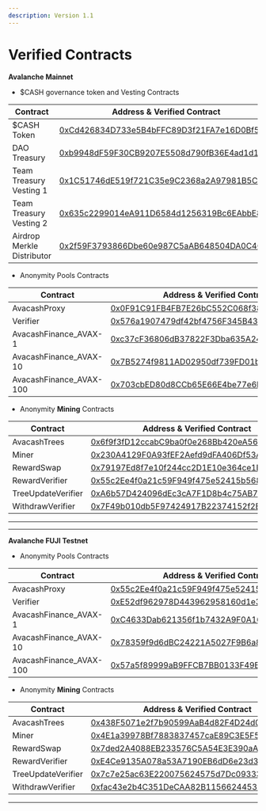 ```yaml
---
description: Version 1.1
---
```


# Verified Contracts

**Avalanche Mainnet**

* $CASH governance token and Vesting Contracts

| Contract                   | Address & Verified Contract                                                                                                |
| -------------------------- | -------------------------------------------------------------------------------------------------------------------------- |
| $CASH Token                | [0xCd426834D733e5B4bFFC89D3f21FA7e16D0Bf583](https://snowtrace.io/address/0xCd426834D733e5B4bFFC89D3f21FA7e16D0Bf583#code) |
| DAO Treasury               | [0xb9948dF59F30CB9207E5508d790fB36E4ad1d19B](https://snowtrace.io/address/0xb9948dF59F30CB9207E5508d790fB36E4ad1d19B#code)                                                                                 |
| Team Treasury Vesting 1    | [0x1C51746dE519f721C35e9C2368a2A97981B5C841](https://snowtrace.io/address/0x1C51746dE519f721C35e9C2368a2A97981B5C841#code)                                                                                 |
| Team Treasury Vesting 2    | [0x635c2299014eA911D6584d1256319Bc6EAbbE815](https://snowtrace.io/address/0x635c2299014eA911D6584d1256319Bc6EAbbE815#code)                                                                                 |
| Airdrop Merkle Distributor | [0x2f59F3793866Dbe60e987C5aAB648504DA0C4C53](https://snowtrace.io/address/0x2f59F3793866Dbe60e987C5aAB648504DA0C4C53#code)                                                                                 |

* Anonymity Pools Contracts

| Contract                 | Address & Verified Contract                |
| ------------------------ | ------------------------------------------ |
| AvacashProxy             | [0x0F91C91FB4FB7E26bC552C068f3889866d08073B](https://snowtrace.io/address/0x0F91C91FB4FB7E26bC552C068f3889866d08073B#code) |
| Verifier                 | [0x576a1907479df42bf4756F345B43e810a7947dd3](https://snowtrace.io/address/0x576a1907479df42bf4756F345B43e810a7947dd3#code) |
| AvacashFinance\_AVAX-1   | [0xc37cF36806dB37822F3Dba635A2446D96e2DCd69](https://snowtrace.io/address/0xc37cF36806dB37822F3Dba635A2446D96e2DCd69#code) |
| AvacashFinance\_AVAX-10  | [0x7B5274f9811AD02950df739FD01b5F8B264ebDCc](https://snowtrace.io/address/0x7B5274f9811AD02950df739FD01b5F8B264ebDCc#code) |
| AvacashFinance\_AVAX-100 | [0x703cbED80d8CCb65E66E4be77e6b1Df32DF73135](https://snowtrace.io/address/0x703cbED80d8CCb65E66E4be77e6b1Df32DF73135#code) |

* Anonymity **Mining** Contracts

| Contract           | Address & Verified Contract                |
| ------------------ | ------------------------------------------ |
| AvacashTrees       | [0x6f9f3fD12ccabC9ba0f0e268Bb420eA56c6a1C2D](https://snowtrace.io/address/0x6f9f3fD12ccabC9ba0f0e268Bb420eA56c6a1C2D#code) |
| Miner              | [0x230A4129F0A93fEF2Aefd9dFA406Df53A3099a0A](https://snowtrace.io/address/0x230A4129F0A93fEF2Aefd9dFA406Df53A3099a0A#code) |
| RewardSwap         | [0x79197Ed8f7e10f244cc2D1E10e364ce1Bc2A369F](https://snowtrace.io/address/0x79197Ed8f7e10f244cc2D1E10e364ce1Bc2A369F#code) |
| RewardVerifier     | [0x55c2Ee4f0a21c59F949f475e52415b5684280CB1](https://snowtrace.io/address/0x55c2Ee4f0a21c59F949f475e52415b5684280CB1#code) |
| TreeUpdateVerifier | [0xA6b57D424096dEc3cA7F1D8b4c75AB7c8984696d](https://snowtrace.io/address/0xA6b57D424096dEc3cA7F1D8b4c75AB7c8984696d#code) |
| WithdrawVerifier   | [0x7F49b010db5F97424917B22374152f2Ec8C60c82](https://snowtrace.io/address/0x7F49b010db5F97424917B22374152f2Ec8C60c82#code) |

___
___

**Avalanche FUJI Testnet**
* Anonymity Pools Contracts

| Contract                 | Address & Verified Contract                |
| ------------------------ | ------------------------------------------ |
| AvacashProxy             | [0x55c2Ee4f0a21c59F949f475e52415b5684280CB1](https://snowtrace.io/address/0x55c2Ee4f0a21c59F949f475e52415b5684280CB1#code) |
| Verifier                 | [0xE52df962978D443962958160d1e33e16CC6E79b6](https://snowtrace.io/address/0xE52df962978D443962958160d1e33e16CC6E79b6#code) |
| AvacashFinance\_AVAX-1   | [0xC4633Dab621356f1b7432A9F0A166E359B8911D4](https://snowtrace.io/address/0xC4633Dab621356f1b7432A9F0A166E359B8911D4#code) |
| AvacashFinance\_AVAX-10  | [0x78359f9d6dBC24221A5027F9B6a89931922a0C0C](https://snowtrace.io/address/0x78359f9d6dBC24221A5027F9B6a89931922a0C0C#code) |
| AvacashFinance\_AVAX-100 | [0x57a5f89999aB9FFCB7BB0133F49B28505a8F62B2](https://snowtrace.io/address/0x57a5f89999aB9FFCB7BB0133F49B28505a8F62B2#code) |

* Anonymity **Mining** Contracts

| Contract           | Address & Verified Contract                |
| ------------------ | ------------------------------------------ |
| AvacashTrees       | [0x438F5071e2f7b90599AaB4d82F4D24d0EcFDe106](https://snowtrace.io/address/0x438F5071e2f7b90599AaB4d82F4D24d0EcFDe106#code) |
| Miner              | [0x4E1a39978Bf7883837457caE89C3E5F5856950c7](https://snowtrace.io/address/0x4E1a39978Bf7883837457caE89C3E5F5856950c7#code) |
| RewardSwap         | [0x7ded2A4088EB233576C5A54E3E390aAd4FB2Fd6a](https://snowtrace.io/address/0x7ded2A4088EB233576C5A54E3E390aAd4FB2Fd6a#code) |
| RewardVerifier     | [0xE4Ce9135A078a53A7190EB6dD6e23d321cA24790](https://snowtrace.io/address/0xE4Ce9135A078a53A7190EB6dD6e23d321cA24790#code) |
| TreeUpdateVerifier | [0x7c7e25ac63E220075624575d7Dc09333F47df4dF](https://snowtrace.io/address/0x7c7e25ac63E220075624575d7Dc09333F47df4dF#code) |
| WithdrawVerifier   | [0xfac43e2b4C351DeCAA82B115662445352cAeB73B](https://snowtrace.io/address/0xfac43e2b4C351DeCAA82B115662445352cAeB73B#code) |


****
